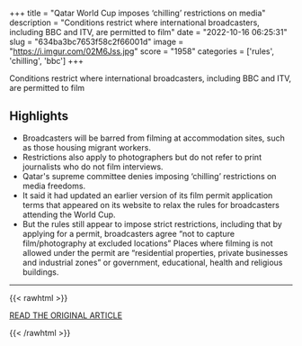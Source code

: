 +++
title = "Qatar World Cup imposes ‘chilling’ restrictions on media"
description = "Conditions restrict where international broadcasters, including BBC and ITV, are permitted to film"
date = "2022-10-16 06:25:31"
slug = "634ba3bc7653f58c2f66001d"
image = "https://i.imgur.com/02M6Jss.jpg"
score = "1958"
categories = ['rules', 'chilling', 'bbc']
+++

Conditions restrict where international broadcasters, including BBC and ITV, are permitted to film

## Highlights

- Broadcasters will be barred from filming at accommodation sites, such as those housing migrant workers.
- Restrictions also apply to photographers but do not refer to print journalists who do not film interviews.
- Qatar's supreme committee denies imposing ‘chilling’ restrictions on media freedoms.
- It said it had updated an earlier version of its film permit application terms that appeared on its website to relax the rules for broadcasters attending the World Cup.
- But the rules still appear to impose strict restrictions, including that by applying for a permit, broadcasters agree “not to capture film/photography at excluded locations” Places where filming is not allowed under the permit are “residential properties, private businesses and industrial zones” or government, educational, health and religious buildings.

---

{{< rawhtml >}}
  <p class="article-category">
    <a target="_blank" href="https://www.theguardian.com/football/2022/oct/15/qatar-world-cup-tv-reports-restrictions">READ THE ORIGINAL ARTICLE</a>
  </p>
{{< /rawhtml >}}
